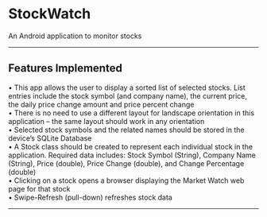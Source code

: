 # StockWatch
An Android application to monitor stocks

***

## Features Implemented

• This app allows the user to display a sorted list of selected stocks. List entries include the stock symbol (and company name), the current price, the daily price change amount and price percent change  
• There is no need to use a different layout for landscape orientation in this application – the same layout should work in any orientation  
• Selected stock symbols and the related names should be stored in the device’s SQLite Database  
• A Stock class should be created to represent each individual stock in the application. Required data includes: Stock Symbol (String), Company Name (String), Price (double), Price Change (double), and Change Percentage (double)  
• Clicking on a stock opens a browser displaying the Market Watch web page for that stock  
• Swipe-Refresh (pull-down) refreshes stock data  

***
